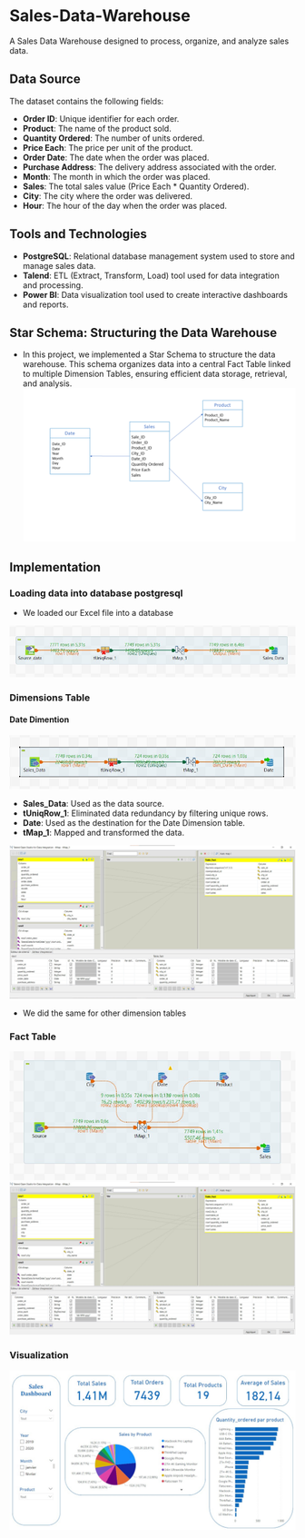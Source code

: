# Sales-Data-Warehouse
A Sales Data Warehouse designed to process, organize, and analyze sales data.

## Data Source

The dataset contains the following fields:

- **Order ID**: Unique identifier for each order.
- **Product**: The name of the product sold.
- **Quantity Ordered**: The number of units ordered.
- **Price Each**: The price per unit of the product.
- **Order Date**: The date when the order was placed.
- **Purchase Address**: The delivery address associated with the order.
- **Month**: The month in which the order was placed.
- **Sales**: The total sales value (Price Each * Quantity Ordered).
- **City**: The city where the order was delivered.
- **Hour**: The hour of the day when the order was placed.

## Tools and Technologies

- **PostgreSQL**: Relational database management system used to store and manage sales data.
- **Talend**: ETL (Extract, Transform, Load) tool used for data integration and processing.
- **Power BI**: Data visualization tool used to create interactive dashboards and reports.

## Star Schema: Structuring the Data Warehouse

- In this project, we implemented a Star Schema to structure the data warehouse. This schema organizes data into a central Fact Table linked to multiple Dimension Tables, ensuring efficient data storage, retrieval, and analysis.
![Star_schema](./Images/Star_schema.PNG)

## Implementation
### Loading data into database postgresql
- We loaded our Excel file into a database

![Loading_data_into_database](./Images/Loading_data.jpg)

### Dimensions Table
#### Date Dimention
![Loading_data_into_database](./Images/Dim_Date.jpg)

- **Sales_Data**: Used as the data source.
- **tUniqRow_1**: Eliminated data redundancy by filtering unique rows.
- **Date**: Used as the destination for the Date Dimension table.
- **tMap_1**: Mapped and transformed the data.

![Mapping_Date_Dimension](./Images/Map_Dim_Date.jpg)



- We did the same for other dimension tables

### Fact Table
![Fact_Table](./Images/Fact_sales.jpg)
![Map_Fact_Table](./Images/Map_Fact_Table.jpg)

### Visualization
![Dashboard](./Images/Dashboard_Sales.jpg)

